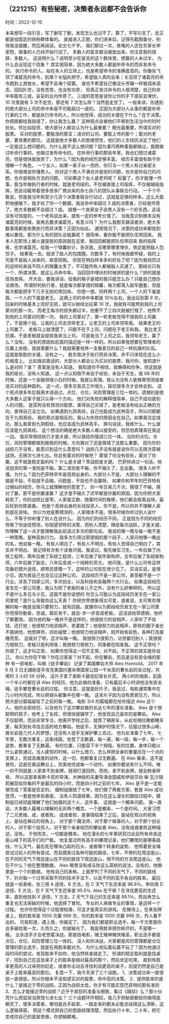 ## （221215）有些秘密，决策者永远都不会告诉你

时间：2022-12-15

本来想写一段引言，写了删写了删，发现怎么也过不了。算了，不写引言了，反正都是给固定的铁粉群体看的。
直接进入正题，你们进来后，记得先截图备分，别怪我没提醒，然后再阅读。全文七千字。
我们聊过一次，练嘴的人还在东家长李家短，做事的人已经开始行动了。
多数人的留言都没被放出来，你注意我的措辞，多数人。
这说明什么？说明至少在留言的这个群体里，想赢的人未过半。
为什么会出现这个现象？
其实很简单，因为绝大多数人都是听命令的而非发命令的。
执行命令的人，站在本人的立场上，也是希望命令的准确度高的。你像张飞领了诸葛亮的命令，到某个关隘处把守，希望敌人真的会来；关羽领了诸葛亮的命令跑到上游放水，希望不会淹个寂寞。
谁也不希望自己像没头苍蝇一样被调来调去，回回扑空，没有苦劳，也没有功劳，
但真正发过命令的人很清楚，自己的命中率能有三成，妥妥的业内传奇了。
三成的意思是说你让你的手下提前去埋伏，10 次里面有 3 次不走空。那还有 7 次怎么样？当然是走空了。
一般来讲，你遇到的绝大部分上司的命中率是不可能超过一成的。
正因为大部分人从事的都是听命行事的工作，都是执行命令的人，所以他觉得，成功的关键在于什么？在于决策。
你把路都给我指错了，你让我怎么赢？
这种观点会被他们平移到生活当中的时时处处。你比如投资，绝大部分人都会认为什么最重要？
眼光最重要，所谓买对的股票。
买对的股票，要能涨的那支；进对的公司，要能上市的那个；娶对的老婆，要贤惠的那位。
这就是绝大多数人的思维惯性，他们的人生经历决定了他们一定是这么想问题的。为什么我不这么想问题？因为凑巧两种事我都做过，我既做过听命行事的，也做过发布命令的。
在听命行事的那些年里，我也幻想过诸葛亮，但是很快就放弃了，为什么？因为我的经历足够丰富。
经历丰富很有助于你理解一个角色。
一个女人，如果一辈子从一而终，你只与一个男人有过亲密关系，你很难说你懂男人。
你对这个男人不满也许是他的问题，也许是你自己的问题，也许是相处方法的问题。
可如果这个女人是老鸨呢？
起量了，你才能懂一件事。我当年做执行者的时候，就是老鸨级的。不仅被直接上司指挥，不仅被越级指挥，而且动辄带着很多很多厂商派来的杂七杂八的团队从事联合行动。
一千个不敢说，但是我当年和至少几百个决策者联合行动过，这就是足够的样本。这么大面积地接触下，我才给了你一个数据。我说命中率超过 3 成的决策者，已经是传奇了。绝大多数都不会超过 1 成。
就像一个良家女子说男人没有一个好东西，这话没有可信度的，一个老鸨说出来，就有一定的参考价值了。
当我意识到根本没有诸葛亮的时候，我再去要求诸葛亮，有意义吗？
为什么我那天跟读者讲，绝大多数事情都是依靠执行而非决策？正因为如此。
通常情况下，决策的成功率都低到难以置信。那为什么有的团队总能赢呢？
很简单，看你能不能把队伍带回来。
我本人在职场上被火速提拔的原因就在这里，我回回都能把队伍带回来
我的指挥者，也学诸葛亮，给我一个锦囊妙计，告诉我，去哪里哪里埋伏，铁定能把敌人包饺子。
结果我一去，就进了敌人的包围圈。次数多了，有时候我都怀疑，我的上司是不是敌人派来的，故意阴我。
你现在明白样本多的好处了吧？因为我经历过的这样的来自不同人的锦囊太多了，不可能所有人都被敌人买通了。
那结论只有一个，所谓决策，就这么点命中率。
当回回中埋伏的时候拼的是什么？拼的就是现场发挥。
开大会，要我讲话，给我的稿子是错的我只能怎么办？只能自己想办法救场。
所谓好的执行者，就是每次都拿错的锦囊，每次都落入敌军圈套，但是每次都能把手下几乎无损的带回来。
你想一想，同样两个上司，一个人的下属是我，一个人的下属是老王。
这俩上司的命中率都是 10％左右，我出征到第 9 次，回来的时候基本上完好无损，就可以继续出征第 10 次，我就有可能熬到我的上司蒙对的那一次。
而老王每次的损失都过半，他要不了三四次就被打残了，他熬不到他的上司蒙对的那一次。
我的上司蒙对了，第一轮老板觉得不错我的上司赢了。于是换个组，让我的上司去领导老王，让老王的上司来领导我。
结果老王的上司赢了。
老板马上就清楚了，问题不在于上司，问题在于老王和我。
我比老王抗揍。于是老板就会提拔我来当上司。
可是我当了上司之后，我领导老王，赢了么？没有。
没有的原因和前面的描述是一样一样的。所以如果我想要在管理者的位置上坐稳，我就需要什么？我就需要培养一支像昔日的自己一样抗揍的队伍。
这就是取胜的关键，没有之一。
胜负取决于执行而非决策，并不只体现在这么小的维度上。
比如我前面说的，大部分人都会认为买对的股票，我问你，谁知道什么是对的？谁？
答案是没有人知道。
我知道你不相信，我懒得和你争，但这就是我的结论，没有人知道。
这一点认知倒不来自于经验，来自于天生，我 08 年的时候，还是一个金融领域小白的时候，我就认死理。我认为没有人能够靠预测或者说买对的品种盈利。
这一点，很多交易员工作很久，踩坑很多次才会体会到。
这个观点很多年后我用术语说过，点位，仓位，风险管理是三位一体的。遗憾的是绝大多数人这辈子就只认得一个方向。
他们对失败的解释很简单，自己不成功是别人的问题。
是菜狗没有预测对股票，害得自己买错了。是老板没有给出正确的方向，害得自己没立功。
如果遇到九阴真经，自己也能成为武林高手，所以问题都在于九阴真经。
我的观点是相反的，我认为失败的原因全在自己。如果我注定成功，那么我拿到九阴假经，也应该成为武林高手。
换句话说，我练什么，什么就应该是九阴真经。
这个想法的确是绝大多数人难以接受的，但恐怕真理真在我这一边。
我非常相信执行才是关键，所以我给你强调三位一体。
当你的点位，仓位，风险管理都做到极致的时候，方向猜对了还是猜错了没那么重要。
因为你的战损几乎没有，能意识到这什么意思吗？
战损几乎没有就是说你可以无限次穿越战场，无限次七进七出。你总有蒙对的时候吧？
蒙错了你没有损失，蒙对了你赢，这不就是稳定盈利吗？
什么是关键？零战损是关键。
巴菲特讲过一句话，他说投资的第一准则是不输，第二准则是不输，你不输久了，总会赢。
很多人听不懂。为什么？因为巴菲特早年是高频出身的，大部分人不是。
大部分人理解的不输是不投，不投就不会输，问题是，不投也不会赢呀。
如果你和早年的巴菲特有过相似的经历，你马上就理解他的意思了。
你一年交易几千次，猜错了不输，猜对了赢，那不是你赢谁赢？
这才是不输久了迟早都是你赢的原因，因为你把大家耗死了，你的战损比是零，人家是正数，随着时间的推移，他们都会脱离战场，最后轮到你拣装备。
他是个高频出身的长线投资人，你不是，所以你并不理解人家到底在说啥。
你以为他是靠预测的，人家根本不是。很多时候你听过别人说什么，不等于你听懂了别人在说什么。
因为你们的经历不同。
正是因为不同的经历导致了你迷信预测，你指望领导的决策，而别人清楚，降低每次战损，才是关键。
你理解了这一点才能理解我此前说过多次的那句话。
我说的哪一晚与每一晚不是一种策略，是种高执行力。
我多次引用过郭德纲的那个段子，人家问他哪一晚出的名，他说每一晚。
有些人明白了，有些人不明白，有些人觉得自己明白了，其实并不明白。
我记得有次有个读者问我。我说过，我先做实习生，一年后做了内核工程师，两年后做了系统工程师，三年后做了软件架构师，五年后做了系统架构师，六年后做了副总，八年后变成一个纯粹的资方。
她问我，是什么公司有这样完备的晋升途径，顺带还感慨一下，这样的公司现在很少见了。
实话实说，是很少见，因为我自己也没见过这种公司。
这段经历不是一家公司，甚至都不是一个行业。涉及了四家公司，多次创业，以及科技和金融两个大行业。
如果这段经历发生在一家公司里，我认为除了老板的亲儿子之外，没有什么好解释的。
所以这不是什么多见与少见，这就不是你该想的
你怎么可能认为这段经历发生在一家公司里呢？是什么导致你这么天真？
你把世界想象得太可爱，或者说，太可笑你理解的每一晚是说我只要努力，就有回报。就像你以为那段经历发生在一家公司里
你觉得你勤奋，忠诚，踏实肯干，就会-步一步变成老板。
这话说给郭德纲，他听了都要哭。
因为他的每一晚并不是这样的，他很努力的说相声，人家听了不给钱，还打他；他很努力地说相声，老婆跑了；他很努力的说相声，原有的圈子谁也不接纳他，他想拜师，四处碰壁；他很努力地说相声，刚开始有起色，各种打击接踵而至。
这就对了呀，这才叫每一晚。
我很努力很努力，功劳都归别人；我很努力很努力，老板只是利用我；我很努力很努力，同事都在陷害我。
这不正常吗？你错了，这才叫正常。
如果你觉得这一切不正常，对不起，不正常的其实是你自己。
你以为你在干嘛？你在过家家？对不起，你在攀岩，而且是没有安全绳的那种
有一部电影，叫做《徒手攀岩》
记录了美国攀岩大师 Alex Honnold， 2017 年 6 月 3 日无辅助徒手攻克美国约塞米蒂国家公园一千米高的曹长岩的全过程，共用时 3 小时 56 分钟。
这片子拿了奥斯卡最佳纪录长片奖。
两小时的电影，前面一个半小时都在讲 Alex 的经历，他为此做的准备，只有最后半小时讲他没有安全绳，徒手攀登曹长岩的过程。
你注意，这就是好片子。我说过，电影通常集中在几小时内完成，所以把镜头都集中在哪一晚。
这本片子因为没有票房压力，所以把大部分篇幅留给了之前的每一晚。
电影 3/4 的篇幅都在给你描述 Alex 这个人，他的全部经历，以及他为了这次攀岩做的长达七年的漫长准备。
Alex 是个很聪明的孩子，他考上了名校，但很快就辍学了，他发现自己喜欢的是攀岩。
Alex 不仅聪明，而且非常专注，他离开学校之后，就弄了辆房车，从此吃喝拉撒都睡车里，每天到处寻找合适的地方攀岩。他徒手，无保护的情况下，征服过很多山峰，酋长岩是几代人的梦想，还没有人徒手无保护攀上去过。
他为此准备了七年。
七年里，无数次重复，这条线路，他登了无数遍，每一遍，每一段，每一步，每一个姿势，都重复了无数遍。
有的位置，只能容下半个拇指，有的位置，身体只能以什么姿势通过，当人疲劳的时候，以什么借力，怎么样把全身的重量压在一个点的支撑上，完成高难度的动作，这一切，他都重复过无数遍。
在 Alex 看来，这不是冒险，这是在奥运舞台上，完美地完成每一个动作。
如果你要说有什么不同，唯一的不同就是:人家拿不到金牌，就得打道回府。而他，拿不到金牌，就会粉身碎骨。
所以这部拿奥斯卡奖的导演，大神级的夫妻导演金国威和伊丽莎白·柴·瓦沙瑞莉展现给你看的不是最后的四小时，而是四小时之前的七年。
Alex 是不是一定能够完成？答案是否定的。
摄制组跟拍了七年，他们做了两套方案，套是 Alex 成功登顶，一套是他命丧悬崖。
没有人知道结果，因为在这么漫长的跟拍过程中，摄制组已经彻底理解了他们拍摄的这个人，这件事。
这就是一个概率问题。
我一直说，大多数人最难以理解的无非两个概念，一个是概率，一个是时间。
大家习惯了二元思维，成，或者败。
成或者败，是事情结束了之后，是站在观众的视角上，是站在麻瓜的视角上。
对于那个魔法师，对于那个做事的人，对于那个创业的人，对于那个投资人，对于那个亲身经历的攀岩者 Alex，没有成或者败这种描述，没有。
于他而言，一切都是概率。
他在漫长的七年里研究过此前所有命丧这座山峰下的高手们的尸骸。
他复盘过所有高手的攀爬记录，他们攀爬的是哪条路线，什么天气，最后死在哪块凸起的石头，或者哪个转身的姿势。
他带着安全绳尝试过前人的所有尝试，而且摸索过各种可能的路径，七年，不停的在爬这座山，在不同的天气下爬这座山在不同的路径下爬这座山，用不同的方法爬这座山，
他在干什么？他在整理数据。
Alex 眼里没有成与败这么笼统的说法，没有的。他眼里是一个个的数据。
他有自己的表格，上面罗列了不同的天气下，不同的路线下，针对每一个过弯采取不同的技术手法下，以及不同的高手各自的胜率。
最后就是一张表格，张三用 A 途径，B 方法，在 C 天气下生还率是 96.8％，李四用 D 途径，E 方法，在 F 天气下生还率是 95.5％.
Alex 在干嘛？在寻找更高的生还率，直到他找到 X 途径，Y 方法，Z 天气下自己的生还率是 99.1％，而且再怎么重复也无法突破的时候，他选择了冒险。
专业的人来做专业的事情，是这样一个过程。
也许你觉得这个过程很枯燥，可这才是真实的游戏。
在赌场上，在某张牌桌上，我的胜率是 1000 次赢 999 次，你的胜率是 1000 次赢 998 次，外人看不出的。
可我知道，遇上我，你输定了。
因为我们都是职业选手，每一千次里面你会多输给我一次，久而久之，你就输光了。
我是用胜率把你耗尽的，不是哪一晚。
业余选手才会老想着决战，那是拍电影，赌王赌神赌侠赌圣。职业选手都是点位，仓位，风险管理三位一体的。
没人和你决战，大家都是风险管理都是仓位管理的职业选手，就是在用胜率磨对方。
为什么他玩着玩着不玩了？因为他通过段时间的尝试，发现胜率不如你，他当然转身就走了。
所谓的稳定盈利就是找桌子，找到自己在这张桌子上的胜率是相对最高的那个，然后坐定吃席。
直到有胜率更高的人过来把你赶走，或者你主动去寻找利润更高的桌子，前提仍然是自己是桌子上胜率最高的那位。
复盘一下，我今天讲了三个话题。
1、决策成功率一直很低一直很低，所以你根本不该指望买对的股票，命中高的决策。
2、提供胜率的是什么？是接近于零的战损。正因为战损太低，你才有可能实现巴菲特的那些准则
3、怎么才能接近零的战损？近乎于疯狂的准备与细致，看过《越狱》么？那小伙凭什么把监狱当旅馆七进七出？
三个话题环环相扣，我几乎把秘密都给你揭得底朝天了。很多决策者，哪怕是白手起家，一路走来的都未必能总结得这么清晰，这么逻辑填密。
照这个模式把自己的思路梳理清楚，然后执行十年，二十年，把它变成你自己的底层思维，你想输都难。